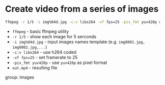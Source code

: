 # Create video from a series of images

```bash
ffmpeg -r 1/5 -i img%04d.jpg -c:v libx264 -vf fps=25 -pix_fmt yuv420p out.mp4

```

- `ffmpeg` - basic ffmpeg utility
- `-r 1/5` - show each image for 5 serconds
- `-i img%04d.jpg` - input images names template (e.g. `img0001.jpg, img0002.jpg,...`)
- `-c:v libx264` - use h264 coded
- `-vf fps=25` - set framerate to 25
- `-pix_fmt yuv420p` - use `yuv420p` as pixel format
- `out.mp4` - resulting file

group: images


